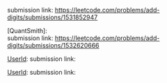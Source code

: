[UserId]: 529JEITKKO
submission link: https://leetcode.com/problems/add-digits/submissions/1531852947

[QuantSmith]:  
submission link: https://leetcode.com/problems/add-digits/submissions/1532620666

[UserId]:
submission link: 

[UserId]:
submission link: 
